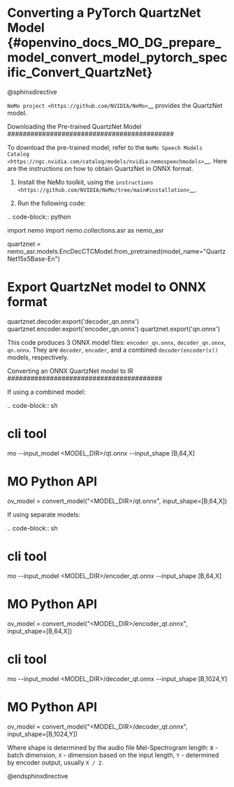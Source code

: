 # Converting a PyTorch QuartzNet Model {#openvino_docs_MO_DG_prepare_model_convert_model_pytorch_specific_Convert_QuartzNet}

@sphinxdirective

`NeMo project <https://github.com/NVIDIA/NeMo>`__ provides the QuartzNet model.

Downloading the Pre-trained QuartzNet Model
###########################################

To download the pre-trained model, refer to the `NeMo Speech Models Catalog <https://ngc.nvidia.com/catalog/models/nvidia:nemospeechmodels>`__.
Here are the instructions on how to obtain QuartzNet in ONNX format.

1. Install the NeMo toolkit, using the `instructions <https://github.com/NVIDIA/NeMo/tree/main#installation>`__.

2. Run the following code:

.. code-block:: python

   import nemo
   import nemo.collections.asr as nemo_asr

   quartznet = nemo_asr.models.EncDecCTCModel.from_pretrained(model_name="QuartzNet15x5Base-En")
   # Export QuartzNet model to ONNX format
   quartznet.decoder.export('decoder_qn.onnx')
   quartznet.encoder.export('encoder_qn.onnx')
   quartznet.export('qn.onnx')


This code produces 3 ONNX model files: ``encoder_qn.onnx``, ``decoder_qn.onnx``, ``qn.onnx``.
They are ``decoder``, ``encoder``, and a combined ``decoder(encoder(x))`` models, respectively.

Converting an ONNX QuartzNet model to IR
########################################

If using a combined model:

.. code-block:: sh

   # cli tool
   mo --input_model <MODEL_DIR>/qt.onnx --input_shape [B,64,X]

   # MO Python API
   ov_model = convert_model("<MODEL_DIR>/qt.onnx", input_shape=[B,64,X])

If using separate models:

.. code-block:: sh

   # cli tool
   mo --input_model <MODEL_DIR>/encoder_qt.onnx --input_shape [B,64,X]
   # MO Python API
   ov_model = convert_model("<MODEL_DIR>/encoder_qt.onnx", input_shape=[B,64,X])

   # cli tool
   mo --input_model <MODEL_DIR>/decoder_qt.onnx --input_shape [B,1024,Y]
   # MO Python API
   ov_model = convert_model("<MODEL_DIR>/decoder_qt.onnx", input_shape=[B,1024,Y])


Where shape is determined by the audio file Mel-Spectrogram length: ``B`` - batch dimension, ``X`` - dimension based on the input length, ``Y`` - determined by encoder output, usually ``X / 2``.

@endsphinxdirective
